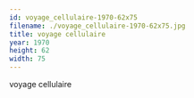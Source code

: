 ```yaml
---
id: voyage_cellulaire-1970-62x75
filename: ./voyage_cellulaire-1970-62x75.jpg
title: voyage cellulaire
year: 1970
height: 62
width: 75
---
```


voyage cellulaire
